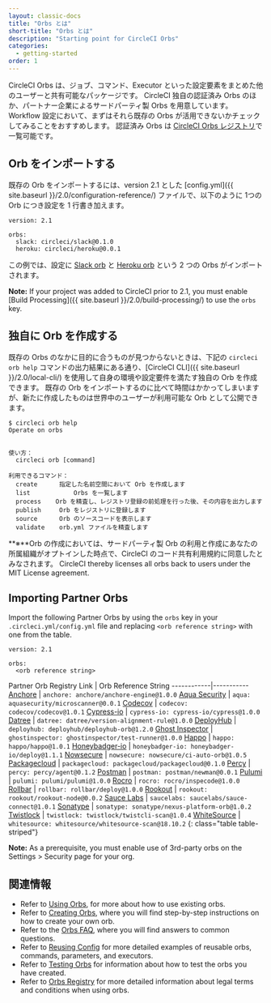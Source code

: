 ```yaml
---
layout: classic-docs
title: "Orbs とは"
short-title: "Orbs とは"
description: "Starting point for CircleCI Orbs"
categories:
  - getting-started
order: 1
---
```

CircleCI Orbs は、ジョブ、コマンド、Executor といった設定要素をまとめた他のユーザーと共有可能なパッケージです。 CircleCI 独自の認証済み Orbs のほか、パートナー企業によるサードパーティ製 Orbs を用意しています。 Workflow 設定において、まずはそれら既存の Orbs が活用できないかチェックしてみることをおすすめします。 認証済み Orbs は [CircleCI Orbs レジストリ](https://circleci.com/orbs/registry/)で一覧可能です。

## Orb をインポートする

既存の Orb をインポートするには、version 2.1 とした [config.yml]({{ site.baseurl }}/2.0/configuration-reference/) ファイルで、以下のように 1つの Orb につき設定を 1 行書き加えます。

    version: 2.1
    
    orbs:
      slack: circleci/slack@0.1.0
      heroku: circleci/heroku@0.0.1
    

この例では、設定に [Slack orb](https://circleci.com/orbs/registry/orb/circleci/slack) と [Heroku orb](https://circleci.com/orbs/registry/orb/circleci/heroku) という 2 つの Orbs がインポートされます。

**Note:** If your project was added to CircleCI prior to 2.1, you must enable [Build Processing]({{ site.baseurl }}/2.0/build-processing/) to use the `orbs` key.

## 独自に Orb を作成する

既存の Orbs のなかに目的に合うものが見つからないときは、下記の `circleci orb help` コマンドの出力結果にある通り、[CircleCI CLI]({{ site.baseurl }}/2.0/local-cli/) を使用して自身の環境や設定要件を満たす独自の Orb を作成できます。 既存の Orb をインポートするのに比べて時間はかかってしまいますが、新たに作成したものは世界中のユーザーが利用可能な Orb として公開できます。

```nohighlight
$ circleci orb help
Operate on orbs


使い方：
  circleci orb [command]

利用できるコマンド：
  create      指定した名前空間において Orb を作成します
  list            Orbs を一覧します
  process    Orb を精査し、レジストリ登録の前処理を行った後、その内容を出力します
  publish     Orb をレジストリに登録します
  source      Orb のソースコードを表示します
  validate    orb.yml ファイルを精査します
```

**※**Orb の作成においては、サードパーティ製 Orb の利用と作成にあなたの所属組織がオプトインした時点で、CircleCI のコード共有利用規約に同意したとみなされます。 CircleCI thereby licenses all orbs back to users under the MIT License agreement.

## Importing Partner Orbs

Import the following Partner Orbs by using the `orbs` key in your `.circleci.yml/config.yml` file and replacing `<orb reference string>` with one from the table.

    version: 2.1
    
    orbs:
      <orb reference string>
    

Partner Orb Registry Link | Orb Reference String \---\---\---\---|\---\---\----- [Anchore](https://circleci.com/orbs/registry/orb/anchore/anchore-engine) | `anchore: anchore/anchore-engine@1.0.0` [Aqua Security](https://circleci.com/orbs/registry/orb/aquasecurity/microscanner) | `aqua: aquasecurity/microscanner@0.0.1` [Codecov](https://circleci.com/orbs/registry/orb/codecov/codecov) | `codecov: codecov/codecov@1.0.1` [Cypress-io](https://circleci.com/orbs/registry/orb/cypress-io/cypress) | `cypress-io: cypress-io/cypress@1.0.0` [Datree](https://circleci.com/orbs/registry/orb/datree/version-alignment-rule) | `datree: datree/version-alignment-rule@1.0.0` [DeployHub](https://circleci.com/orbs/registry/orb/deployhub/deployhub-orb) | `deployhub: deployhub/deployhub-orb@1.2.0` [Ghost Inspector](https://circleci.com/orbs/registry/orb/ghostinspector/test-runner) | `ghostinspector: ghostinspector/test-runner@1.0.0` [Happo](https://circleci.com/orbs/registry/orb/happo/happo) | `happo: happo/happo@1.0.1` [Honeybadger-io](https://circleci.com/orbs/registry/orb/honeybadger-io/deploy) | `honeybadger-io: honeybadger-io/deploy@1.1.1` [Nowsecure](https://circleci.com/orbs/registry/orb/nowsecure/ci-auto-orb) | `nowsecure: nowsecure/ci-auto-orb@1.0.5` [Packagecloud](https://circleci.com/orbs/registry/orb/packagecloud/packagecloud) | `packagecloud: packagecloud/packagecloud@0.1.0` [Percy](https://circleci.com/orbs/registry/orb/percy/agent) | `percy: percy/agent@0.1.2` [Postman](https://circleci.com/orbs/registry/orb/postman/newman) | `postman: postman/newman@0.0.1` [Pulumi](https://circleci.com/orbs/registry/orb/pulumi/pulumi) | `pulumi: pulumi/pulumi@1.0.0` [Rocro](https://circleci.com/orbs/registry/orb/rocro/inspecode) | `rocro: rocro/inspecode@1.0.0` [Rollbar](https://circleci.com/orbs/registry/orb/rollbar/deploy) | `rollbar: rollbar/deploy@1.0.0` [Rookout](https://circleci.com/orbs/registry/orb/rookout/rookout-node) | `rookout: rookout/rookout-node@0.0.2` [Sauce Labs](https://circleci.com/orbs/registry/orb/saucelabs/sauce-connect) | `saucelabs: saucelabs/sauce-connect@1.0.1` [Sonatype](https://circleci.com/orbs/registry/orb/sonatype/nexus-platform-orb) | `sonatype: sonatype/nexus-platform-orb@1.0.2` [Twistlock](https://circleci.com/orbs/registry/orb/twistlock/twistcli-scan) | `twistlock: twistlock/twistcli-scan@1.0.4` [WhiteSource](https://circleci.com/orbs/registry/orb/whitesource/whitesource-scan) | `whitesource: whitesource/whitesource-scan@18.10.2`
{: class="table table-striped"}

**Note:** As a prerequisite, you must enable use of 3rd-party orbs on the Settings > Security page for your org.

## 関連情報

- Refer to [Using Orbs]({{site.baseurl}}/2.0/using-orbs/), for more about how to use existing orbs.
- Refer to [Creating Orbs]({{site.baseurl}}/2.0/creating-orbs/), where you will find step-by-step instructions on how to create your own orb.
- Refer to the [Orbs FAQ]({{site.baseurl}}/2.0/orbs-faq/), where you will find answers to common questions.
- Refer to [Reusing Config]({{site.baseurl}}/2.0/reusing-config/) for more detailed examples of reusable orbs, commands, parameters, and executors.
- Refer to [Testing Orbs]({{site.baseurl}}/2.0/testing-orbs/) for information about how to test the orbs you have created.
- Refer to [Orbs Registry](https://circleci.com/orbs/registry/licensing) for more detailed information about legal terms and conditions when using orbs.